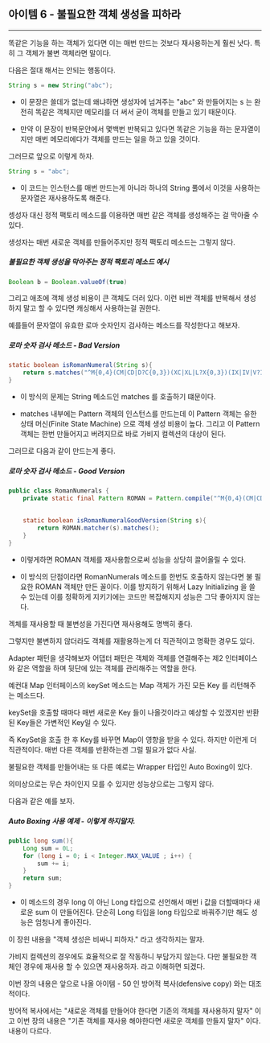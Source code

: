 ## 아이템 6 - 불필요한 객체 생성을 피하라

***

똑같은 기능을 하는 객체가 있다면 이는 매번 만드는 것보다 재사용하는게 훨씬 낫다. 특히 그 객체가 불변 객체라면 말이다. 

다음은 절대 해서는 안되는 행동이다. 

```java
String s = new String("abc"); 
```

- 이 문장은 쓸데가 없는데 왜냐하면 생성자에 넘겨주는 "abc" 와 만들어지는 s 는 완전히 똑같은 객체지만 메모리를 더 써서 굳이 객체를
만들고 있기 때문이다. 

- 만약 이 문장이 반복문안에서 몇백번 반복되고 있다면 똑같은 기능을 하는 문자열이지만 매번 메모리에다가 객체를 만드는 일을 하고 있을 것이다. 

그러므로 앞으로 이렇게 하자.

```java
String s = "abc"; 
```

- 이 코드는 인스턴스를 매번 만드는게 아니라 하나의 String 풀에서 이것을 사용하는 문자열은 재사용하도록 해준다. 

셍성자 대신 정적 팩토리 메소드를 이용하면 매번 같은 객체를 생성해주는 걸 막아줄 수 있다. 

생성자는 매번 새로운 객체를 만들어주지만 정적 팩토리 메소드는 그렇지 않다. 

##### 불필요한 객체 생성을 막아주는 정적 팩토리 메소드 예시

```java
Boolean b = Boolean.valueOf(true)
``` 

그리고 애초에 객체 생성 비용이 큰 객체도 더러 있다. 이런 비싼 객체를 반복해서 생성하지 말고 할 수 있다면 캐싱해서 사용하는걸
권한다. 

예를들어 문자열이 유효한 로마 숫자인지 검사하는 메소드를 작성한다고 해보자. 

##### 로마 숫자 검사 메소드 - Bad Version

```java
static boolean isRomanNumeral(String s){
    return s.matches("^M{0,4}(CM|CD|D?C{0,3})(XC|XL|L?X{0,3})(IX|IV|V?I{0,3})$\n");
}
```

- 이 방식의 문제는 String 메소드인 matches 를 호출하기 떄문이다. 

- matches 내부에는 Pattern 객체의 인스턴스를 만드는데 이 Pattern 객체는 유한 상태 머신(Finite State Machine) 으로 객체 생성 비용이 높다.
그리고 이 Pattern 객체는 한번 만들어지고 버려지므로 바로 가비지 컬렉션의 대상이 된다. 

그러므로 다음과 같이 만드는게 좋다.

##### 로마 숫자 검사 메소드 - Good Version

````java
public class RomanNumerals {
    private static final Pattern ROMAN = Pattern.compile("^M{0,4}(CM|CD|D?C{0,3})(XC|XL|L?X{0,3})(IX|IV|V?I{0,3})$\n"); 
    
    
    static boolean isRomanNumeralGoodVersion(String s){
        return ROMAN.matcher(s).matches(); 
    }
}
````
- 이렇게하면 ROMAN 객체를 재사용함으로써 성능을 상당히 끌어올릴 수 있다. 

- 이 방식의 단점이라면 RomanNumerals 메소드를 한번도 호출하지 않는다면 불 필요한 ROMAN 객체만 만든 꼴이다. 
이를 방지하기 위해서 Lazy Initializing 을 쓸 수 있는데 이를 정확하게 지키기에는 코드만 복잡해지지 성능은 그닥 좋아지지 않는다. 

겍체를 재사용할 때 불변성을 가진다면 재사용해도 명백히 좋다. 

그렇지만 불변하지 않더라도 객체를 재활용하는게 더 직관적이고 명확한 경우도 있다. 

Adapter 패턴을 생각해보자 어댑터 패턴은 객체와 객체를 연결해주는 제2 인터페이스와 같은 역할을 하며 뒷단에 있는 객체를 관리해주는 역할을 한다. 

예컨대 Map 인터페이스의 keySet 메소드는 Map 객체가 가진 모든 Key 를 리턴해주는 메소드다. 

keySet을 호출할 때마다 매번 새로운 Key 들이 나올것이라고 예상할 수 있겠지만 반환된 Key들은 가변적인 Key일 수 있다. 

즉 KeySet을 호출 한 후 Key를 바꾸면 Map이 영향을 받을 수 있다. 하지만 이런게 더 직관적이다. 매번 다른 객체를 반환하는겐
그럴 필요가 없다 사실. 

불필요한 객체를 만들어내는 또 다른 예로는 Wrapper 타입인 Auto Boxing이 있다.

의미상으로는 무슨 차이인지 모를 수 있지만 성능상으로는 그렇지 않다. 

다음과 같은 예를 보자. 

##### Auto Boxing 사용 예제 - 이렇게 하지말자.  

```java
public long sum(){
    Long sum = 0L;
    for (long i = 0; i < Integer.MAX_VALUE ; i++) {
        sum += i;
    }
    return sum;
}
```

- 이 메소드의 경우 long 이 아닌 Long 타입으로 선언해서 매번 i 값을 더할때마다 새로운 sum 이 만들어진다. 
단순히 Long 타입을 long 타입으로 바꿔주기만 해도 성능은 엄청나게 좋아진다. 

이 장읜 내용을 "객체 생성은 비싸니 피하자." 라고 생각하지는 말자. 

가비지 컬렉션의 경우에도 효율적으로 잘 작동하니 부담가지 않는다. 다만 불필요한 객체인 경우에 재사용 할 수 있으면 재사용하자. 라고 이해하면 되겠다. 

이번 장의 내용은 앞으로 나올 아이템 - 50 인 방어적 복사(defensive copy) 와는 대조적이다. 

방어적 복사에서는 "새로운 객체를 만들어야 한다면 기존의 객체를 재사용하지 말자" 이고 이번 장의 내용은 "기존 객체를
재사용 해야한다면 새로운 객체를 만들지 말자" 이다. 내용이 다르다.

 
   

